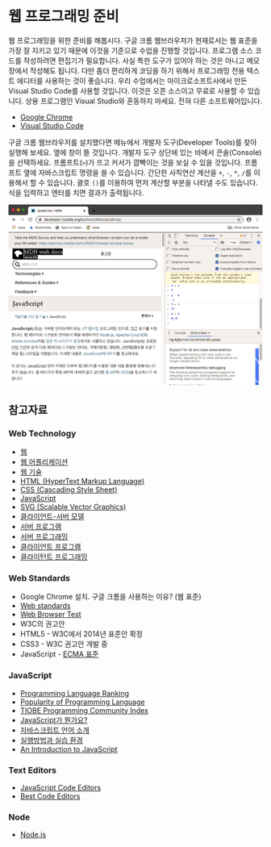 # 웹 프로그래밍 준비

웹 프로그래밍을 위한 준비를 해봅시다. 구글 크롬 웹브라우저가 현재로서는 웹 표준을 가장 잘 지키고 있기 때문에 이것을 기준으로 수업을 진행할 것입니다. 프로그램 소스 코드를 작성하려면 편집기가 필요합니다. 사실 특한 도구가 있어야 하는 것은 아니고 메모장에서 작성해도 됩니다. 다만 좀더 편리하게 코딩을 하기 위해서 프로그래밍 전용 텍스트 에디터를 사용하는 것이 좋습니다. 우리 수업에서는 마이크로소프트사에서 만든 Visual Studio Code를 사용할 것입니다. 이것은 오픈 소스이고 무료로 사용할 수 있습니다. 상용 프로그램인 Visual Studio와 혼동하지 마세요. 전혀 다른 소프트웨어입니다.

* [Google Chrome](https://www.google.com/chrome/) 
* [Visual Studio Code](https://code.visualstudio.com/) 

구글 크롬 웹브라우저를 설치했다면 메뉴에서 개발자 도구\(Developer Tools\)를 찾아 실행해 보세요. 옆에 창이 뜰 것입니다. 개발자 도구 상단에 있는 바에서 콘솔\(Console\)을 선택하세요. 프롬프트\(`>`\)가 뜨고 커서가 깜빡이는 것을 보실 수 있을 것입니다. 프롬프트 옆에 자바스크립트 명령을 쓸 수 있습니다. 간단한 사칙연산 계산을 `+`, `-`, `*`, `/`를 이용해서 할 수 있습니다. 괄호 `()`를 이용하여 먼저 계산할 부분을 나타낼 수도 있습니다. 식을 입력하고 엔터를 치면 결과가 출력됩니다.

![Google Chrome Developer Tools](.gitbook/assets/google-chrome-developper-tools-console.png)



## 참고자료

### Web Technology

* [웹](https://ko.wikipedia.org/wiki/월드_와이드_웹)
* [웹 어플리케이션](https://ko.wikipedia.org/wiki/웹_애플리케이션)
* [웹 기술](https://developer.mozilla.org/ko/docs/Web)
* [HTML \(HyperText Markup Language\)](https://ko.wikipedia.org/wiki/HTML)
* [CSS \(Cascading Style Sheet\)](https://ko.wikipedia.org/wiki/종속형_시트)
* [JavaScript](https://ko.wikipedia.org/wiki/자바스크립트)
* [SVG \(Scalable Vector Graphics\)](https://ko.wikipedia.org/wiki/스케일러블_벡터_그래픽스)
* [클라이언트-서버 모델](https://ko.wikipedia.org/wiki/클라이언트_서버_모델)
* [서버 프로그램](https://ko.wikipedia.org/wiki/서버)
* [서버 프로그래밍](https://opentutorials.org/course/669)
* [클라이언트 프로그램](https://ko.wikipedia.org/wiki/클라이언트_%28컴퓨팅%29)
* [클라이턴트 프로그래밍](https://opentutorials.org/course/668)

### Web Standards

* Google Chrome 설치. 구글 크롬을 사용하는 이유? \(웹 표준\)
* [Web standards](https://www.w3.org/standards/)
* [Web Browser Test](https://html5test.com/)
* W3C의 권고안
* HTML5 - W3C에서 2014년 표준안 확정
* CSS3 - W3C 권고안 개발 중
* JavaScript - [ECMA 표준](https://en.wikipedia.org/wiki/ECMAScript)

### JavaScript

* [Programming Language Ranking](https://www.benfrederickson.com/ranking-programming-languages-by-github-users/)
* [Popularity of Programming Language](http://pypl.github.io/)
* [TIOBE Programming Community Index](https://www.tiobe.com/tiobe-index/)
* [JavaScript가 뭔가요?](https://developer.mozilla.org/ko/docs/Learn/JavaScript/First_steps/What_is_JavaScript)
* [자바스크립트 언어 소개](https://opentutorials.org/course/743/4650)
* [실행방법과 실습 환경](https://opentutorials.org/course/743/4646)
* [An Introduction to JavaScript](https://javascript.info/intro)

### Text Editors

* [JavaScript Code Editors](https://javascript.info/code-editors)
* [Best Code Editors](https://www.creativebloq.com/advice/5-top-code-editors-for-programmers)

### Node

* [Node.js](https://nodejs.org/ko/)

